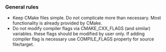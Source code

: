 
### General rules ###

* Keep CMake files simple. Do not complicate more than necessary. Most functionality is already provided by CMake.
* Do not modify compiler flags via CMAKE_CXX_FLAGS (and similar) variables. these flags should be modified by user only. 
  If adding compiler flag is necessary use COMPILE_FLAGS property for source file/target.
